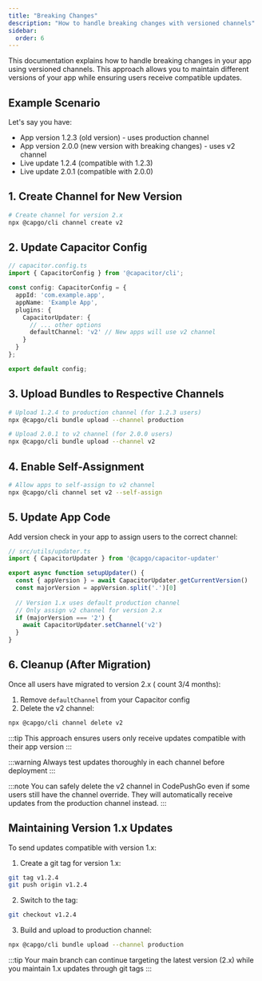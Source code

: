 ```yaml
---
title: "Breaking Changes"
description: "How to handle breaking changes with versioned channels"
sidebar:
  order: 6
---
```


This documentation explains how to handle breaking changes in your app using versioned channels. This approach allows you to maintain different versions of your app while ensuring users receive compatible updates.

## Example Scenario

Let's say you have:
- App version 1.2.3 (old version) - uses production channel
- App version 2.0.0 (new version with breaking changes) - uses v2 channel
- Live update 1.2.4 (compatible with 1.2.3)
- Live update 2.0.1 (compatible with 2.0.0)

## 1. Create Channel for New Version

```bash
# Create channel for version 2.x
npx @capgo/cli channel create v2
```

## 2. Update Capacitor Config

```ts
// capacitor.config.ts
import { CapacitorConfig } from '@capacitor/cli';

const config: CapacitorConfig = {
  appId: 'com.example.app',
  appName: 'Example App',
  plugins: {
    CapacitorUpdater: {
      // ... other options
      defaultChannel: 'v2' // New apps will use v2 channel
    }
  }
};

export default config;
```

## 3. Upload Bundles to Respective Channels

```bash
# Upload 1.2.4 to production channel (for 1.2.3 users)
npx @capgo/cli bundle upload --channel production

# Upload 2.0.1 to v2 channel (for 2.0.0 users)
npx @capgo/cli bundle upload --channel v2
```

## 4. Enable Self-Assignment

```bash
# Allow apps to self-assign to v2 channel
npx @capgo/cli channel set v2 --self-assign
```

## 5. Update App Code

Add version check in your app to assign users to the correct channel:

```ts
// src/utils/updater.ts
import { CapacitorUpdater } from '@capgo/capacitor-updater'

export async function setupUpdater() {
  const { appVersion } = await CapacitorUpdater.getCurrentVersion()
  const majorVersion = appVersion.split('.')[0]
  
  // Version 1.x uses default production channel
  // Only assign v2 channel for version 2.x
  if (majorVersion === '2') {
    await CapacitorUpdater.setChannel('v2')
  }
}
```

## 6. Cleanup (After Migration)

Once all users have migrated to version 2.x ( count 3/4 months):

1. Remove `defaultChannel` from your Capacitor config
2. Delete the v2 channel:

```bash
npx @capgo/cli channel delete v2
```

:::tip
This approach ensures users only receive updates compatible with their app version
:::

:::warning
Always test updates thoroughly in each channel before deployment
:::

:::note
You can safely delete the v2 channel in CodePushGo even if some users still have the channel override. They will automatically receive updates from the production channel instead.
:::

## Maintaining Version 1.x Updates

To send updates compatible with version 1.x:

1. Create a git tag for version 1.x:
```bash
git tag v1.2.4
git push origin v1.2.4
```

2. Switch to the tag:
```bash
git checkout v1.2.4
```

3. Build and upload to production channel:
```bash
npx @capgo/cli bundle upload --channel production
```

:::tip
Your main branch can continue targeting the latest version (2.x) while you maintain 1.x updates through git tags
::: 
